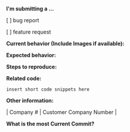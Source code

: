
<!-- ISSUES MISSING IMPORTANT INFORMATION MAY BE CLOSED WITHOUT INVESTIGATION. -->




**I'm submitting a ...** 
<!--  (check one with "x") -->
[ ] bug report

[ ] feature request

**Current behavior (Include Images if available):**
<!-- Describe how the bug manifests. -->

**Expected behavior:**
<!-- Describe what the behavior would be without the bug. -->

**Steps to reproduce:**
<!--  Please explain the steps required to duplicate the issue, especially if you are able to provide a sample application. -->

**Related code:**

```
insert short code snippets here
```

**Other information:**
<!-- List any other information that is relevant to your issue. Stack traces, related issues, suggestions on how to fix, Stack Overflow links, forum links, etc. -->

| Company #  | Customer Company Number |


**What is the most Current Commit?**


